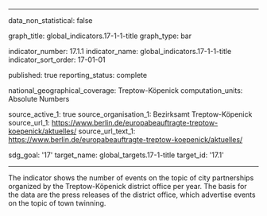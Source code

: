 
---
data_non_statistical: false

graph_title: global_indicators.17-1-1-title
graph_type: bar

indicator_number: 17.1.1
indicator_name: global_indicators.17-1-1-title
indicator_sort_order: 17-01-01

published: true
reporting_status: complete

national_geographical_coverage: Treptow-Köpenick
computation_units: Absolute Numbers

source_active_1: true
source_organisation_1: Bezirksamt Treptow-Köpenick
source_url_1: https://www.berlin.de/europabeauftragte-treptow-koepenick/aktuelles/
source_url_text_1: https://www.berlin.de/europabeauftragte-treptow-koepenick/aktuelles/

sdg_goal: '17'
target_name: global_targets.17-1-title
target_id: '17.1'

---

The indicator shows the number of events on the topic of city partnerships organized by the Treptow-Köpenick district office per year. 
The basis for the data are the press releases of the district office, which advertise events on the topic of town twinning. 
